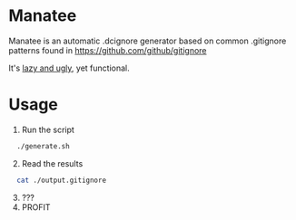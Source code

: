 # Manatee
Manatee is an automatic .dcignore generator based on common .gitignore patterns found in https://github.com/github/gitignore

It's [lazy and ugly](https://youtu.be/YXm1ICO8Nec), yet functional.

# Usage
1. Run the script
```bash
  ./generate.sh
```
2. Read the results
```bash
  cat ./output.gitignore
```
3. ???
4. PROFIT

